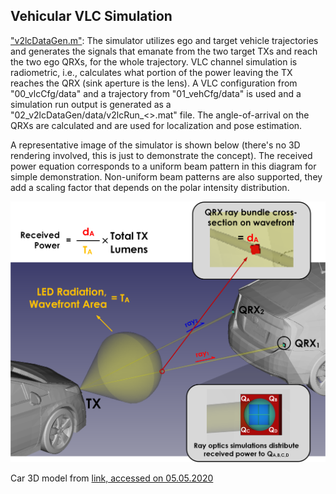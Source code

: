 ## Vehicular VLC Simulation

<ins>"v2lcDataGen.m"</ins>: The simulator utilizes ego and target vehicle trajectories and generates the signals that emanate from the two target TXs and reach the two ego QRXs, for the whole trajectory. VLC channel simulation is radiometric, i.e., calculates what portion of the power leaving the TX reaches the QRX (sink aperture is the lens). A VLC configuration from "00_vlcCfg/data" and a trajectory from "01_vehCfg/data" is used and a simulation run output is generated as a "02_v2lcDataGen/data/v2lcRun_<>.mat" file. The angle-of-arrival on the QRXs are calculated and are used for localization and pose estimation. 

A representative image of the simulator is shown below (there's no 3D rendering involved, this is just to demonstrate the concept). The received power equation corresponds to a uniform beam pattern in this diagram for simple demonstration. Non-uniform beam patterns are also supported, they add a scaling factor that depends on the polar intensity distribution.

<img src="../99_doc/v2lcRun_overview.png" alt="Drawing"/>

 Car 3D model from [link, accessed on 05.05.2020](https://www.cgtrader.com/items/153014/download-page#)
